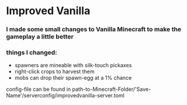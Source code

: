 # Improved Vanilla

### I made some small changes to Vanilla Minecraft to make the gameplay a little better

### things I changed:

  - spawners are mineable with silk-touch pickaxes
  - right-click crops to harvest them
  - mobs can drop their spawn-egg at a 1% chance
   
   
  
  
config-file can be found in path-to-Minecraft-Folder/'Save-Name'/serverconfig/improvedvanilla-server.toml
